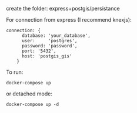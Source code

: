 create the folder:
	express+postgis/persistance

For connection from express (I recommend knexjs):

	connection: {
	      database: 'your_database',
	      user:     'postgres',
	      password: 'password',
	      port: '5432',
	      host: 'postgis_gis'
	    }

To run:

	docker-compose up
or detached mode:

	docker-compose up -d
